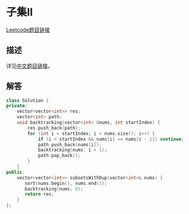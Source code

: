 # 子集II

[Leetcode题目链接](https://leetcode.com/problems/subsets-ii/description/)

## 描述

详见[中文题目链接](https://leetcode.cn/problems/subsets-ii/)。

## 解答

```C++
class Solution {
private:
    vector<vector<int>> res;
    vector<int> path;
    void backtracking(vector<int> &nums, int startIndex) {
        res.push_back(path);
        for (int i = startIndex; i < nums.size(); i++) {
            if (i > startIndex && nums[i] == nums[i - 1]) continue;
            path.push_back(nums[i]);
            backtracking(nums, i + 1);
            path.pop_back();
        }
    }
public:
    vector<vector<int>> subsetsWithDup(vector<int>& nums) {
       sort(nums.begin(), nums.end());
       backtracking(nums, 0);
       return res; 
    }
};
```
